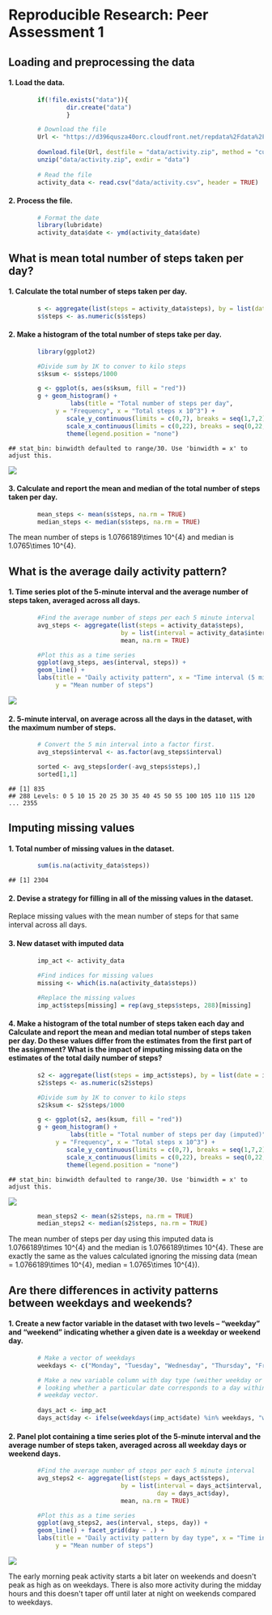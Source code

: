 # Reproducible Research: Peer Assessment 1


## Loading and preprocessing the data

#### 1. Load the data.


```r
        if(!file.exists("data")){
                dir.create("data")
                }

        # Download the file
        Url <- "https://d396qusza40orc.cloudfront.net/repdata%2Fdata%2Factivity.zip"
        
        download.file(Url, destfile = "data/activity.zip", method = "curl")
        unzip("data/activity.zip", exdir = "data")
        
        # Read the file
        activity_data <- read.csv("data/activity.csv", header = TRUE)
```

#### 2. Process the file.


```r
        # Format the date
        library(lubridate)
        activity_data$date <- ymd(activity_data$date)
```


## What is mean total number of steps taken per day?

#### 1. Calculate the total number of steps taken per day.


```r
        s <- aggregate(list(steps = activity_data$steps), by = list(date = activity_data$date), sum)
        s$steps <- as.numeric(s$steps)
```

#### 2. Make a histogram of the total number of steps take per day.


```r
        library(ggplot2)

        #Divide sum by 1K to conver to kilo steps
        s$ksum <- s$steps/1000

        g <- ggplot(s, aes(s$ksum, fill = "red"))
        g + geom_histogram() +
                 labs(title = "Total number of steps per day", 
             y = "Frequency", x = "Total steps x 10^3") +
                scale_y_continuous(limits = c(0,7), breaks = seq(1,7,2)) +
                scale_x_continuous(limits = c(0,22), breaks = seq(0,22,2)) +
                theme(legend.position = "none")
```

```
## stat_bin: binwidth defaulted to range/30. Use 'binwidth = x' to adjust this.
```

![](PA1_template_files/figure-html/unnamed-chunk-4-1.png) 

#### 3. Calculate and report the mean and median of the total number of steps taken per day.


```r
        mean_steps <- mean(s$steps, na.rm = TRUE)
        median_steps <- median(s$steps, na.rm = TRUE) 
```

The mean number of steps is 1.0766189\times 10^{4} and median is 1.0765\times 10^{4}.


## What is the average daily activity pattern?

#### 1. Time series plot of the 5-minute interval and the average number of steps taken, averaged across all days.


```r
        #Find the average number of steps per each 5 minute interval
        avg_steps <- aggregate(list(steps = activity_data$steps),
                               by = list(interval = activity_data$interval),
                               mean, na.rm = TRUE)

        #Plot this as a time series
        ggplot(avg_steps, aes(interval, steps)) +
        geom_line() +
        labs(title = "Daily activity pattern", x = "Time interval (5 min)",
             y = "Mean number of steps")
```

![](PA1_template_files/figure-html/unnamed-chunk-6-1.png) 

#### 2. 5-minute interval, on average across all the days in the dataset, with the maximum number of steps.


```r
        # Convert the 5 min interval into a factor first.
        avg_steps$interval <- as.factor(avg_steps$interval)

        sorted <- avg_steps[order(-avg_steps$steps),]
        sorted[1,1]
```

```
## [1] 835
## 288 Levels: 0 5 10 15 20 25 30 35 40 45 50 55 100 105 110 115 120 ... 2355
```


## Imputing missing values

#### 1. Total number of missing values in the dataset.


```r
        sum(is.na(activity_data$steps))
```

```
## [1] 2304
```

#### 2. Devise a strategy for filling in all of the missing values in the dataset.

Replace missing values with the mean number of steps for that same interval across all days.

#### 3. New dataset with imputed data


```r
        imp_act <- activity_data
        
        #Find indices for missing values
        missing <- which(is.na(activity_data$steps))

        #Replace the missing values
        imp_act$steps[missing] = rep(avg_steps$steps, 288)[missing]
```

#### 4. Make a histogram of the total number of steps taken each day and Calculate and report the mean and median total number of steps taken per day. Do these values differ from the estimates from the first part of the assignment? What is the impact of imputing missing data on the estimates of the total daily number of steps?


```r
        s2 <- aggregate(list(steps = imp_act$steps), by = list(date = imp_act$date), sum)
        s2$steps <- as.numeric(s2$steps)

        #Divide sum by 1K to conver to kilo steps
        s2$ksum <- s2$steps/1000

        g <- ggplot(s2, aes(ksum, fill = "red"))
        g + geom_histogram() +
                 labs(title = "Total number of steps per day (imputed)", 
             y = "Frequency", x = "Total steps x 10^3") +
                scale_y_continuous(limits = c(0,7), breaks = seq(1,7,2)) +
                scale_x_continuous(limits = c(0,22), breaks = seq(0,22,2)) +
                theme(legend.position = "none")
```

```
## stat_bin: binwidth defaulted to range/30. Use 'binwidth = x' to adjust this.
```

![](PA1_template_files/figure-html/unnamed-chunk-10-1.png) 

```r
        mean_steps2 <- mean(s2$steps, na.rm = TRUE)
        median_steps2 <- median(s2$steps, na.rm = TRUE) 
```

The mean number of steps per day using this imputed data is 1.0766189\times 10^{4} and the median is 1.0766189\times 10^{4}. These are exactly the same as the values calculated ignoring the missing data (mean = 1.0766189\times 10^{4}, median = 1.0765\times 10^{4}).


## Are there differences in activity patterns between weekdays and weekends?

#### 1. Create a new factor variable in the dataset with two levels – “weekday” and “weekend” indicating whether a given date is a weekday or weekend day.


```r
        # Make a vector of weekdays
        weekdays <- c("Monday", "Tuesday", "Wednesday", "Thursday", "Friday")

        # Make a new variable column with day type (weither weekday or weekend) by
        # looking whether a particular date corresponds to a day within the 
        # weekday vector.
        
        days_act <- imp_act
        days_act$day <- ifelse(weekdays(imp_act$date) %in% weekdays, "weekday", "weekend")
```

#### 2. Panel plot containing a time series plot of the 5-minute interval and the average number of steps taken, averaged across all weekday days or weekend days.


```r
        #Find the average number of steps per each 5 minute interval
        avg_steps2 <- aggregate(list(steps = days_act$steps),
                               by = list(interval = days_act$interval,
                                         day = days_act$day),
                               mean, na.rm = TRUE)

        #Plot this as a time series
        ggplot(avg_steps2, aes(interval, steps, day)) +
        geom_line() + facet_grid(day ~ .) +
        labs(title = "Daily activity pattern by day type", x = "Time interval (5 min)",
             y = "Mean number of steps")
```

![](PA1_template_files/figure-html/unnamed-chunk-12-1.png) 

The early morning peak activity starts a bit later on weekends and doesn't peak as high as on weekdays. There is also more activity during the midday hours and this doesn't taper off until later at night on weekends compared to weekdays.  









